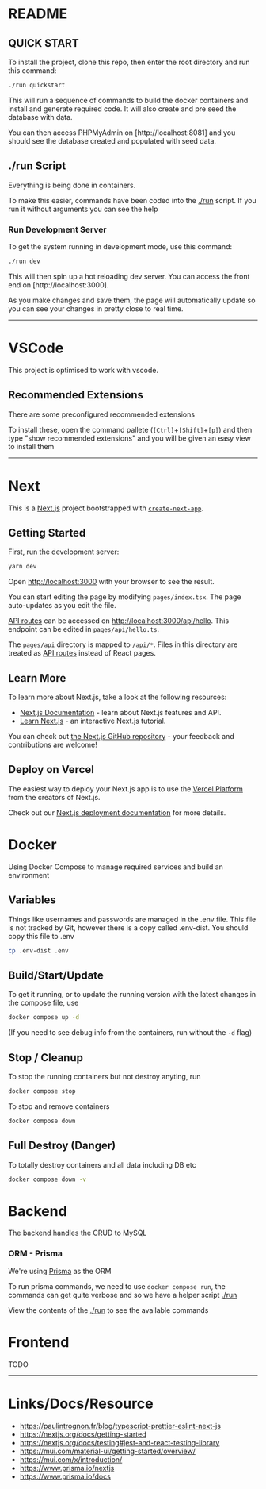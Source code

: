 # README

## QUICK START

To install the project, clone this repo, then enter the root directory and run this command:

```bash
./run quickstart
```

This will run a sequence of commands to build the docker containers and install and generate required code. It will
also create and pre seed the database with data.

You can then access PHPMyAdmin on [http://localhost:8081] and you should see the database created and populated with seed data.

## ./run Script

Everything is being done in containers.

To make this easier, commands have been coded into the [./run](./run) script. If you run it without arguments you can see the help

### Run Development Server

To get the system running in development mode, use this command:

```bash
./run dev
```

This will then spin up a hot reloading dev server. You can access the front end on [http://localhost:3000].

As you make changes and save them, the page will automatically update so you can see your changes in pretty close to
real time.

---

# VSCode

This project is optimised to work with vscode.

## Recommended Extensions

There are some preconfigured recommended extensions

To install these, open the command pallete (`[Ctrl]`+`[Shift]`+`[p]`) and then type "show recommended extensions" and you will be given an easy view to install them

---

# Next

This is a [Next.js](https://nextjs.org/) project bootstrapped with [`create-next-app`](https://github.com/vercel/next.js/tree/canary/packages/create-next-app).

## Getting Started

First, run the development server:

```bash
yarn dev
```

Open [http://localhost:3000](http://localhost:3000) with your browser to see the result.

You can start editing the page by modifying `pages/index.tsx`. The page auto-updates as you edit the file.

[API routes](https://nextjs.org/docs/api-routes/introduction) can be accessed on [http://localhost:3000/api/hello](http://localhost:3000/api/hello). This endpoint can be edited in `pages/api/hello.ts`.

The `pages/api` directory is mapped to `/api/*`. Files in this directory are treated as [API routes](https://nextjs.org/docs/api-routes/introduction) instead of React pages.

## Learn More

To learn more about Next.js, take a look at the following resources:

- [Next.js Documentation](https://nextjs.org/docs) - learn about Next.js features and API.
- [Learn Next.js](https://nextjs.org/learn) - an interactive Next.js tutorial.

You can check out [the Next.js GitHub repository](https://github.com/vercel/next.js/) - your feedback and contributions are welcome!

## Deploy on Vercel

The easiest way to deploy your Next.js app is to use the [Vercel Platform](https://vercel.com/new?utm_medium=default-template&filter=next.js&utm_source=create-next-app&utm_campaign=create-next-app-readme) from the creators of Next.js.

Check out our [Next.js deployment documentation](https://nextjs.org/docs/deployment) for more details.

# Docker

Using Docker Compose to manage required services and build an environment

## Variables

Things like usernames and passwords are managed in the .env file. This file is not tracked by Git, however there is a copy called .env-dist. You should copy this file to .env

```bash
cp .env-dist .env
```

## Build/Start/Update

To get it running, or to update the running version with the latest changes in the compose file, use

```bash
docker compose up -d
```

(If you need to see debug info from the containers, run without the `-d` flag)

## Stop / Cleanup

To stop the running containers but not destroy anyting, run

```bash
docker compose stop
```

To stop and remove containers

```bash
docker compose down
```

## Full Destroy (Danger)

To totally destroy containers and all data including DB etc

```bash
docker compose down -v
```

# Backend

The backend handles the CRUD to MySQL

### ORM - Prisma

We're using [Prisma](https://www.prisma.io/) as the ORM

To run prisma commands, we need to use `docker compose run`, the commands can get quite verbose and so we have a helper script [./run](run)

View the contents of the [./run](run) to see the available commands

# Frontend

TODO

---

# Links/Docs/Resource

- https://paulintrognon.fr/blog/typescript-prettier-eslint-next-js
- https://nextjs.org/docs/getting-started
- https://nextjs.org/docs/testing#jest-and-react-testing-library
- https://mui.com/material-ui/getting-started/overview/
- https://mui.com/x/introduction/
- https://www.prisma.io/nextjs
- https://www.prisma.io/docs
